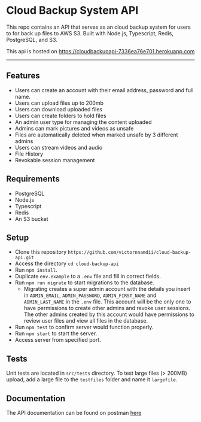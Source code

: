 # Cloud Backup System API

This repo contains an API that serves as an cloud backup system for users to for back up files to AWS S3. Built with Node.js, Typescript, Redis, PostgreSQL, and S3.

This api is hosted on https://cloudbackupapi-7336ea76e701.herokuapp.com

- - - -
## Features

* Users can create an account with their email address, password and full name.
* Users can upload files up to 200mb
* Users can download uploaded files
* Users can create folders to hold files
* An admin user type for managing the content uploaded
* Admins can mark pictures and videos as unsafe
* Files are automatically deleted when marked unsafe by 3 different admins
* Users can stream videos and audio
* File History
* Revokable session management

## Requirements

* PostgreSQL
* Node.js
* Typescript
* Redis
* An S3 bucket

## Setup

* Clone this repository `https://github.com/victornnamdii/cloud-backup-api.git`
* Access the directory `cd cloud-backup-api`
* Run `npm install`.
* Duplicate `env.example` to a `.env` file and fill in correct fields.
* Run `npm run migrate` to start migrations to the database.
    * Migrating creates a super admin account with the details you insert in `ADMIN_EMAIL`, `ADMIN_PASSWORD`, `ADMIN_FIRST_NAME` and `ADMIN_LAST_NAME` in the `.env` file. This account will be the only one to have permissions to create other admins and revoke user sessions. The other admins created by this account would have permissions to review user files and view all files in the database.
* Run `npm test` to confirm server would function properly.
* Run `npm start` to start the server.
* Access server from specified port.

## Tests

Unit tests are located in `src/tests` directory. To test large files (> 200MB) upload, add a large file to the `testfiles` folder and name it `largefile`.

## Documentation

The API documentation can be found on postman [here](https://documenter.getpostman.com/view/27917912/2s9Y5YRhRy)
